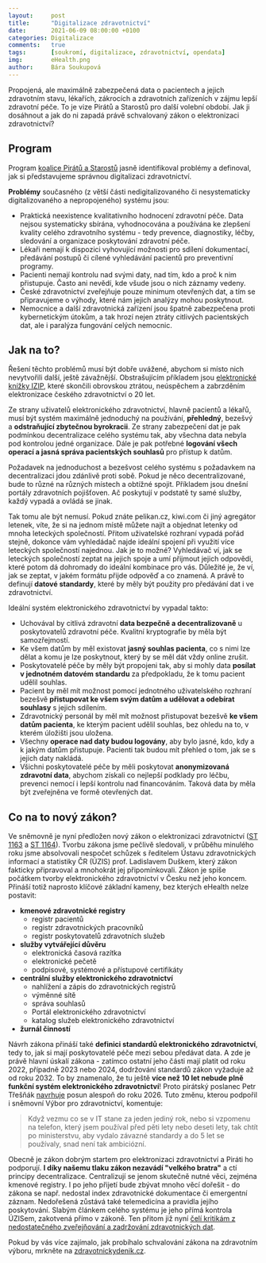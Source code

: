 ```yaml
---
layout:     post
title:      "Digitalizace zdravotnictví"
date:       2021-06-09 08:00:00 +0100
categories: Digitalizace
comments:   true
tags:       [soukromí, digitalizace, zdravotnictví, opendata]
img:        eHealth.png
author:     Bára Soukupová
---
```


Propojená, ale maximálně zabezpečená data o pacientech a jejich zdravotním stavu, lékařích, zákrocích a zdravotních zařízeních v zájmu lepší zdravotní péče. To je vize Pirátů a Starostů pro další volební období. Jak ji dosáhnout a jak do ni zapadá právě schvalovaný zákon o elektronizaci zdravotnictví?

<!--more-->

## Program
Program [koalice Pirátů a Starostů](https://www.piratiastarostove.cz/program/propojeni-dat-v-zajmu-zdravotniku-i-pacientu/) jasně identifikoval problémy a definoval, jak si představujeme správnou digitalizaci zdravotnictví.

**Problémy** současného (z větší části nedigitalizovaného či nesystematicky digitalizovaného a nepropojeného) systému jsou:
- Praktická neexistence kvalitativního hodnocení zdravotní péče. Data nejsou systematicky sbírána, vyhodnocována a používána ke zlepšení kvality celého zdravotního systému - tedy prevence, diagnostiky, léčby, sledování a organizace poskytování zdravotní péče.
- Lékaři nemají k dispozici vyhovující možnosti pro sdílení dokumentací, předávání postupů či cílené vyhledávání pacientů pro preventivní programy.
- Pacienti nemají kontrolu nad svými daty, nad tím, kdo a proč k nim přistupuje. Často ani nevědí, kde všude jsou o nich záznamy vedeny.
- České zdravotnictví zveřejňuje pouze minimum otevřených dat, a tím se připravujeme o výhody, které nám jejich analýzy mohou poskytnout.
- Nemocnice a další zdravotnická zařízení jsou špatně zabezpečena proti kybernetickým útokům, a tak hrozí nejen ztráty citlivých pacientských dat, ale i paralýza fungování celých nemocnic.



## Jak na to?

Řešení těchto problémů musí být dobře uvážené, abychom si místo nich nevytvořili další, ještě závažnější. Obstrašujícím příkladem jsou [elektronické knížky IZIP](https://neovlivni.cz/izip-projekt-za-22-miliardy-je-mrtvy-kdo-nese-odpovednost/), které skončili obrovskou ztrátou, neúspěchem a zabrzděním elektronizace českého zdravotnictví o 20 let.

Ze strany uživatelů elektronického zdravotnictví, hlavně pacientů a lékařů, musí být systém maximálně jednoduchý na používání, **přehledný**, bezešvý a **odstraňující zbytečnou byrokracii**. Ze strany zabezpečení dat je pak podmínkou decentralizace celého systému tak, aby všechna data nebyla pod kontrolou jedné organizace. Dále je pak potřebné **logování všech operací a jasná správa pacientských souhlasů** pro přístup k datům.

Požadavek na jednoduchost a bezešvost celého systému s požadavkem na decentralizaci jdou zdánlivě proti sobě. Pokud je něco decentralizované, bude to různé na různých místech a obtížné spojit. Příkladem jsou dnešní portály zdravotních pojišťoven. Ač poskytují v podstatě ty samé služby, každý vypadá a ovládá se jinak.

Tak tomu ale být nemusí. Pokud znáte pelikan.cz, kiwi.com či jiný agregátor letenek, víte, že si na jednom místě můžete najít a objednat letenky od mnoha leteckých společností. Přitom uživatelské rozhraní vypadá pořád stejně, dokonce vám vyhledádač najde ideální spojení při využití více leteckých společností najednou. Jak je to možné? Vyhledávač ví, jak se leteckých společností zeptat na jejich spoje a umí přijmout jejich odpovědi, které potom dá dohromady do ideální kombinace pro vás. Důležité je, že ví, jak se zeptat, v jakém formátu přijde odpověď a co znamená. A právě to definují **datové standardy**, které by měly být použity pro předávání dat i ve zdravotnictví.

Ideální systém elektronického zdravotnictví by vypadal takto:
- Uchovával by citlivá zdravotní **data bezpečně a decentralizovaně** u poskytovatelů zdravotní péče. Kvalitní kryptografie by měla být samozřejmostí.
- Ke všem datům by měl existovat **jasný souhlas pacienta**, co s nimi lze dělat a komu je lze poskytnout, který by se měl dát vždy online zrušit.
- Poskytovatelé péče by měly být propojeni tak, aby si mohly data **posílat v jednotném datovém standardu** za předpokladu, že k tomu pacient udělil souhlas.
- Pacient by měl mít možnost pomocí jednotného uživatelského rozhraní bezešvě **přistupovat ke všem svým datům a udělovat a odebírat souhlasy** s jejich sdílením.
- Zdravotnický personál by měl mít možnost přistupovat bezešvě **ke všem datům pacienta**, ke kterým pacient udělil souhlas, bez ohledu na to, v kterém úložišti jsou uložena.
- Všechny **operace nad daty budou logovány**, aby bylo jasné, kdo, kdy a k jakým datům přistupuje. Pacienti tak budou mít přehled o tom, jak se s jejich daty nakládá.
- Všichni poskytovatelé péče by měli poskytovat **anonymizovaná zdravotní data**, abychom získali co nejlepší podklady pro léčbu, prevenci nemocí i lepší kontrolu nad financováním. Taková data by měla být zveřejněna ve formě otevřených dat.

 ## Co na to nový zákon?

 Ve sněmovně je nyní předložen nový zákon o elektronizaci zdravotnictví ([ST 1163](https://www.psp.cz/sqw/historie.sqw?o=8&T=1163) a [ST 1164](https://www.psp.cz/sqw/historie.sqw?o=8&T=1164)). Tvorbu zákona jsme pečlivě sledovali, v průběhu minulého roku jsme absolvovali nespočet schůzek s ředitelem Ústavu zdravotnických informací a statistiky ČR (ÚZIS) prof. Ladislavem Duškem, který zákon fakticky připravoval a mnohokrát jej připomínkovali. Zákon je spíše počátkem tvorby elektronického zdravotnictví v Česku než jeho koncem. Přináší totiž naprosto klíčové základní kameny, bez kterých eHealth nelze postavit:
 - **kmenové zdravotnické registry**
     - registr pacientů
     - registr zdravotnických pracovníků
     - registr poskytovatelů zdravotních služeb
 - **služby vytvářející důvěru**
     - elektronická časová razítka
     - elektronické pečetě
     - podpisové, systémové a přístupové certifikáty
 - **centrální služby elektronického zdravotnictví**
     - nahlížení a zápis do zdravotnických registrů
     - výměnné sítě
     - správa souhlasů
     - Portál elektronického zdravotnictví
     - katalog služeb elektronického zdravotnictví
 - **žurnál činností**

Návrh zákona přináší také **definici standardů elektronického zdravotnictví**, tedy to, jak si mají poskytovatelé péče mezi sebou předávat data. A zde je právě hlavní úskalí zákona - zatímco ostatní jeho části mají platit od roku 2022, případně 2023 nebo 2024, dodržování standardů zákon vyžaduje až od roku 2032. To by znamenalo, že tu ještě **více než 10 let nebude plně funkční systém elektronického zdravotnictví**! Proto pirátský poslanec Petr Třešňák [navrhuje](https://www.psp.cz/sqw/text/orig2.sqw?idd=191762&pdf=1) posun alespoň do roku 2026. Tuto změnu, kterou podpořil i sněmovní Výbor pro zdravotnictví, komentuje:
> Když vezmu co se v IT stane za jeden jediný rok, nebo si vzpomenu na telefon, který jsem používal před pěti lety nebo deseti lety, tak chtít po ministerstvu, aby vydalo závazné standardy a do 5 let se používaly, snad není tak ambiciózní.


Obecně je zákon dobrým startem pro elektronizaci zdravotnictví a Piráti ho podporují. **I díky našemu tlaku zákon nezavádí "velkého bratra"** a ctí principy decentralizace. Centralizují se jenom skutečně nutné věci, zejména kmenové registry. I po jeho přijetí bude zbývat mnoho věcí dořešit - do zákona se např. nedostal index zdravotnické dokumentace či emergentní záznam. Nedořešená zůstává také telemedicína a pravidla jejího poskytování. Slabým článkem celého systému je jeho přímá kontrola ÚZISem, zakotvená přímo v zákoně. Ten přitom již nyní [čelí kritikám z nedostatečného zveřejňování a zadržování zdravotnických dat](https://www.lidovky.cz/byznys/s-daty-umi-pracovat-hodne-lidi-urady-se-presto-jejich-zverejnovani-boji-rika-novinar-jan-cibulka.A201101_095628_ln_byznys_pravo_ssu).


Pokud by vás více zajímalo, jak probíhalo schvalování zákona na zdravotním výboru, mrkněte na [zdravotnickydenik.cz](https://www.zdravotnickydenik.cz/2021/06/zdravotnicky-vybor-jako-garancni-schvalil-zakon-o-ehealth-lhutu-na-aplikaci-standardu-v-it-systemech-zkratil-z-deseti-na-pet-let/).
